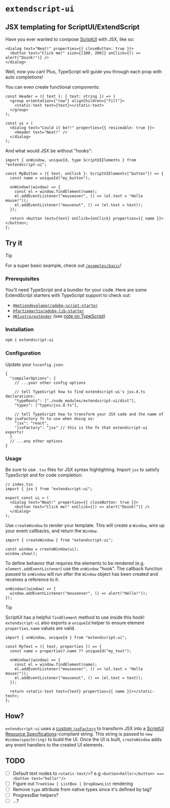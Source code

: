# `extendscript-ui`

## JSX templating for ScriptUI/ExtendScript

Have you ever wanted to compose [ScriptUI](https://extendscript.docsforadobe.dev/user-interface-tools/scriptui-programming-model.html) with JSX, like so:

<!-- prettier-ignore -->
```tsx
<dialog text="Neat!" properties={{ closeButton: true }}>
  <button text="Click me!" size={[100, 200]} onClick={() => alert("Doink!")} />
</dialog>
```

Well, now you can! Plus, TypeScript will guide you through each prop with auto completions!

You can even create functional components:

<!-- prettier-ignore -->
```tsx
const Header = ({ text }: { text: string }) => (
  <group orientation={"row"} alignChildren={"fill"}>
    <static-text text={text}></static-text>
  </group>
);

const ui = (
  <dialog text="Could it be?!" properties={{ resizeable: true }}>
    <Header text="Neat!" />
  </dialog>
);
```

And what would JSX be without "hooks":

<!-- prettier-ignore -->
```tsx
import { onWindow, uniqueId, type ScriptUIElements } from "extendscript-ui";

const MyButton = ({ text, onClick }: ScriptUIElements["button"]) => {
  const name = uniqueId("my_button");

  onWindow((window) => {
    const el = window.findElement(name);
    el.addEventListener("mouseover", () => (el.text = "Hello mouse!"));
    el.addEventListener("mouseout", () => (el.text = text));
  });

  return <button text={text} onClick={onClick} properties={{ name }}></button>;
};
```

## Try it

> [!TIP]
> For a super basic example, check out [`/examples/basic`](/examples/basic)!

### Prerequisites

You'll need TypeScript and a bundler for your code. Here are some ExtendScript starters with TypeScript support to check out:

- [`@motiondeveloper/adobe-script-starter`](https://github.com/motiondeveloper/adobe-script-starter)
- [`@fartinmartin/adobe-lib-starter`](https://github.com/fartinmartin/adobe-lib-starter)
- [`@Klustre/extender`](https://github.com/Klustre/extender) (see [note on TypeScript](https://github.com/Klustre/extender?tab=readme-ov-file#typescript))

### Installation

```bash
npm i extendscript-ui
```

### Configuration

Update your `tsconfig.json`:

<!-- prettier-ignore -->
```jsonc
{
  "compilerOptions": {
    // ...your other config options

    // tell TypeScript how to find extendscript-ui's jsx.d.ts declarations:
    "typeRoots": ["./node_modules/extendscript-ui/dist"],
    "types": ["types/jsx.d.ts"],

    // tell TypeScript how to transform your JSX code and the name of the jsxFactory fn to use when doing so:
    "jsx": "react",
    "jsxFactory": "jsx" // this is the fn that extendscript-ui exports!
  }
  // ...any other options
}
```

### Usage

Be sure to use `.tsx` files for JSX syntax highlighting. Import `jsx` to satisfy TypeScript and for code completion:

<!-- prettier-ignore -->
```tsx
// index.tsx
import { jsx } from "extendscript-ui";

export const ui = (
  <dialog text="Neat!" properties={{ closeButton: true }}>
    <button text="Click me!" onClick={() => alert("Doink!")} />
  </dialog>
);
```

Use `createWindow` to render your template. This will create a `Window`, wire up your event callbacks, and return the `Window`.

<!-- prettier-ignore -->
```tsx
import { createWindow } from "extendscript-ui";

const window = createWindow(ui);
window.show();
```

To define behavior that requires the elements to be rendered (e.g. `element.addEventListener`) use the `onWindow` "hook". The callback function passed to `onWindow` will run after the `Window` object has been created and receives a reference to it.

<!-- prettier-ignore -->
```tsx
onWindow((window) => {
  window.addEventListener("mouseover", () => alert("Hello!"));
});
```

> [!TIP]
> ScriptUI has a helpful `findElement` method to use inside this hook! `extendscript-ui` also exports a `uniqueId` helper to ensure element `properties.name` values are valid.

<!-- prettier-ignore -->
```tsx
import { onWindow, uniqueId } from "extendscript-ui";

const MyText = ({ text, properties }) => {
  const name = properties?.name ?? uniqueId("my_text");

  onWindow((window) => {
    const el = window.findElement(name);
    el.addEventListener("mouseover", () => (el.text = "Hello mouse!"));
    el.addEventListener("mouseout", () => (el.text = text));
  });

  return <static-text text={text} properties={{ name }}></static-text>;
};
```

## How?

`extendscript-ui` uses a [custom `jsxFactory`](https://www.typescriptlang.org/tsconfig/#jsxFactory) to transform JSX into a [ScriptUI Resource Specifications](https://extendscript.docsforadobe.dev/user-interface-tools/resource-specifications.html)-compliant string. This string is passed to `new Window(specString)` to build the UI. Once the UI is built, `createWindow` adds any event handlers to the created UI elements.

## TODO

- [ ] Default text nodes to `<static-text/>`? e.g `<button>hello!</button> === <button text="hello!"/>`
- [ ] Figure out `TreeView | ListBox | DropDownList` rendering
- [ ] Remove `type` attribute from native types since it's defined by tag?
- [ ] ProgressBar helpers?
- [ ] ...?
